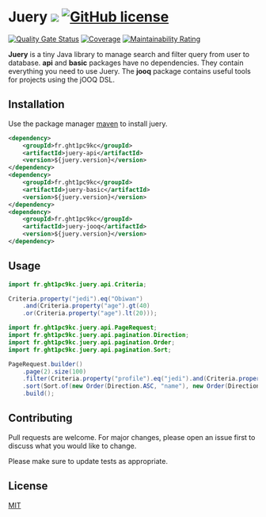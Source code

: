 # Juery [![](https://img.shields.io/github/releaseMarthym/juery.svg)](https://GitHub.com/Marthym/juery/releases/) [![GitHub license](https://img.shields.io/github/license/Marthym/juery.svg)](https://github.com/Marthym/juery/blob/master/LICENSE)

[![Quality Gate Status](https://sonarcloud.io/api/project_badges/measure?project=Marthym_juery&metric=alert_status)](https://sonarcloud.io/dashboard?id=Marthym_juery)
[![Coverage](https://sonarcloud.io/api/project_badges/measure?project=Marthym_juery&metric=coverage)](https://sonarcloud.io/dashboard?id=Marthym_juery)
[![Maintainability Rating](https://sonarcloud.io/api/project_badges/measure?project=Marthym_juery&metric=sqale_rating)](https://sonarcloud.io/dashboard?id=Marthym_juery)

**Juery** is a tiny Java library to manage search and filter query from user to database. **api** and **basic** packages 
have no dependencies. They contain everything you need to use Juery. The **jooq** package contains useful tools for 
projects using the jOOQ DSL.

## Installation

Use the package manager [maven](https://maven.apache.org/) to install juery.

```xml
<dependency>
    <groupId>fr.ght1pc9kc</groupId>
    <artifactId>juery-api</artifactId>
    <version>${juery.version}</version>
</dependency>
<dependency>
    <groupId>fr.ght1pc9kc</groupId>
    <artifactId>juery-basic</artifactId>
    <version>${juery.version}</version>
</dependency>
<dependency>
    <groupId>fr.ght1pc9kc</groupId>
    <artifactId>juery-jooq</artifactId>
    <version>${juery.version}</version>
</dependency>
```

## Usage

```java
import fr.ght1pc9kc.juery.api.Criteria;

Criteria.property("jedi").eq("Obiwan")
    .and(Criteria.property("age").gt(40)
    .or(Criteria.property("age").lt(20)));
```

```java
import fr.ght1pc9kc.juery.api.PageRequest;
import fr.ght1pc9kc.juery.api.pagination.Direction;
import fr.ght1pc9kc.juery.api.pagination.Order;
import fr.ght1pc9kc.juery.api.pagination.Sort;

PageRequest.builder()
    .page(2).size(100)
    .filter(Criteria.property("profile").eq("jedi").and(Criteria.property("job").eq("master")))
    .sort(Sort.of(new Order(Direction.ASC, "name"), new Order(Direction.DESC, "email")))
    .build();
```

## Contributing
Pull requests are welcome. For major changes, please open an issue first to discuss what you would like to change.

Please make sure to update tests as appropriate.

## License

[MIT](https://choosealicense.com/licenses/mit/)

